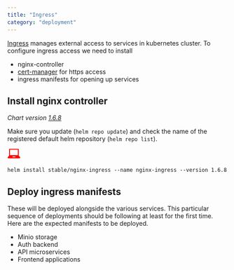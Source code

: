 ```yaml
---
title: "Ingress"
category: "deployment"
---
```


[Ingress](https://kubernetes.io/docs/concepts/services-networking/ingress/#what-is-ingress)
manages external access to services in kubernetes cluster. To configure ingress access we need to install

- nginx-controller
- [cert-manager](/certificate) for https access
- ingress manifests for opening up services

## Install nginx controller

_Chart version [1.6.8](https://hub.helm.sh/charts/stable/nginx-ingress/1.6.8)_

Make sure you update (`helm repo update`) and check the name of
the registered default helm repository (`helm repo list`).

![](./userinput.png)

```shell
helm install stable/nginx-ingress --name nginx-ingress --version 1.6.8
```

## Deploy ingress manifests

These will be deployed alongside the various services. This particular sequence
of deployments should be following at least for the first time. Here are the
expected manifests to be deployed.

- Minio storage
- Auth backend
- API microservices
- Frontend applications
